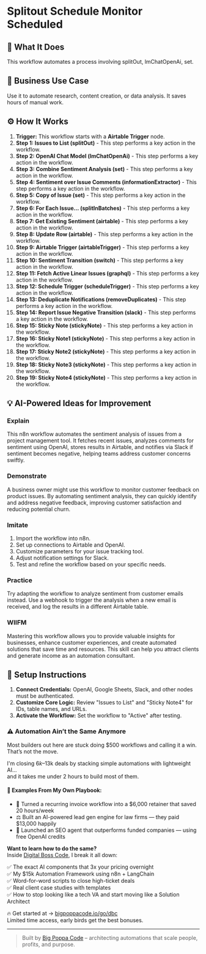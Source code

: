 # Splitout Schedule Monitor Scheduled

## 🚀 What It Does
This workflow automates a process involving splitOut, lmChatOpenAi, set.

## 💼 Business Use Case
Use it to automate research, content creation, or data analysis. It saves hours of manual work.

## ⚙️ How It Works
1.  **Trigger:** This workflow starts with a **Airtable Trigger** node.
2. **Step 1: Issues to List (splitOut)** - This step performs a key action in the workflow.
3. **Step 2: OpenAI Chat Model (lmChatOpenAi)** - This step performs a key action in the workflow.
4. **Step 3: Combine Sentiment Analysis (set)** - This step performs a key action in the workflow.
5. **Step 4: Sentiment over Issue Comments (informationExtractor)** - This step performs a key action in the workflow.
6. **Step 5: Copy of Issue (set)** - This step performs a key action in the workflow.
7. **Step 6: For Each Issue... (splitInBatches)** - This step performs a key action in the workflow.
8. **Step 7: Get Existing Sentiment (airtable)** - This step performs a key action in the workflow.
9. **Step 8: Update Row (airtable)** - This step performs a key action in the workflow.
10. **Step 9: Airtable Trigger (airtableTrigger)** - This step performs a key action in the workflow.
11. **Step 10: Sentiment Transition (switch)** - This step performs a key action in the workflow.
12. **Step 11: Fetch Active Linear Issues (graphql)** - This step performs a key action in the workflow.
13. **Step 12: Schedule Trigger (scheduleTrigger)** - This step performs a key action in the workflow.
14. **Step 13: Deduplicate Notifications (removeDuplicates)** - This step performs a key action in the workflow.
15. **Step 14: Report Issue Negative Transition (slack)** - This step performs a key action in the workflow.
16. **Step 15: Sticky Note (stickyNote)** - This step performs a key action in the workflow.
17. **Step 16: Sticky Note1 (stickyNote)** - This step performs a key action in the workflow.
18. **Step 17: Sticky Note2 (stickyNote)** - This step performs a key action in the workflow.
19. **Step 18: Sticky Note3 (stickyNote)** - This step performs a key action in the workflow.
20. **Step 19: Sticky Note4 (stickyNote)** - This step performs a key action in the workflow.

## 💡 AI-Powered Ideas for Improvement
### Explain
This n8n workflow automates the sentiment analysis of issues from a project management tool. It fetches recent issues, analyzes comments for sentiment using OpenAI, stores results in Airtable, and notifies via Slack if sentiment becomes negative, helping teams address customer concerns swiftly.

### Demonstrate
A business owner might use this workflow to monitor customer feedback on product issues. By automating sentiment analysis, they can quickly identify and address negative feedback, improving customer satisfaction and reducing potential churn.

### Imitate
1. Import the workflow into n8n.
2. Set up connections to Airtable and OpenAI.
3. Customize parameters for your issue tracking tool.
4. Adjust notification settings for Slack.
5. Test and refine the workflow based on your specific needs.

### Practice
Try adapting the workflow to analyze sentiment from customer emails instead. Use a webhook to trigger the analysis when a new email is received, and log the results in a different Airtable table.

### WIIFM
Mastering this workflow allows you to provide valuable insights for businesses, enhance customer experiences, and create automated solutions that save time and resources. This skill can help you attract clients and generate income as an automation consultant.

## 🔧 Setup Instructions
1. **Connect Credentials:** OpenAI, Google Sheets, Slack, and other nodes must be authenticated.
2. **Customize Core Logic:** Review "Issues to List" and "Sticky Note4" for IDs, table names, and URLs.
3. **Activate the Workflow:** Set the workflow to "Active" after testing.

### ⚠️ Automation Ain’t the Same Anymore

Most builders out here are stuck doing $500 workflows and calling it a win.  
That’s not the move.  

I'm closing $6k–$13k deals by stacking simple automations with lightweight AI...  
and it takes me under 2 hours to build most of them.

#### 🧠 Examples From My Own Playbook:
- 🔁 Turned a recurring invoice workflow into a $6,000 retainer that saved 20 hours/week  
- ⚖️ Built an AI-powered lead gen engine for law firms — they paid $13,000 happily  
- 🚀 Launched an SEO agent that outperforms funded companies — using free OpenAI credits  

**Want to learn how to do the same?**  
Inside [Digital Boss Code](https://bigpoppacode.io/go/dbc), I break it all down:

✅ The exact AI components that 3x your pricing overnight  
✅ My $15k Automation Framework using n8n + LangChain  
✅ Word-for-word scripts to close high-ticket deals  
✅ Real client case studies with templates  
✅ How to stop looking like a tech VA and start moving like a Solution Architect  

🔥 Get started at → [bigpoppacode.io/go/dbc](https://bigpoppacode.io/go/dbc)  
Limited time access, early birds get the best bonuses.

---
> Built by [Big Poppa Code](https://bigpoppacode.io) – architecting automations that scale people, profits, and purpose.

